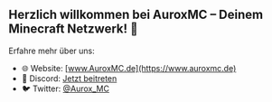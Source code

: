 ## Herzlich willkommen bei AuroxMC – Deinem Minecraft Netzwerk! 👋

Erfahre mehr über uns:
- 🌐 Website: [www.AuroxMC.de](https://www.auroxmc.de)
- 📢 Discord: [Jetzt beitreten](https://discord.auroxmc.de)
- 🐦 Twitter: [@Aurox_MC](https://twitter.com/Aurox_MC)
